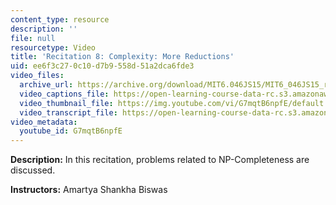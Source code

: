 ```yaml
---
content_type: resource
description: ''
file: null
resourcetype: Video
title: 'Recitation 8: Complexity: More Reductions'
uid: ee6f3c27-0c10-d7b9-558d-51a2dca6fde3
video_files:
  archive_url: https://archive.org/download/MIT6.046JS15/MIT6_046JS15_rec08_300k.mp4
  video_captions_file: https://open-learning-course-data-rc.s3.amazonaws.com/6-046j-design-and-analysis-of-algorithms-spring-2015/63d0f9f9246457c482bf81299e04ba13_G7mqtB6npfE.vtt
  video_thumbnail_file: https://img.youtube.com/vi/G7mqtB6npfE/default.jpg
  video_transcript_file: https://open-learning-course-data-rc.s3.amazonaws.com/6-046j-design-and-analysis-of-algorithms-spring-2015/388be709efd841104a32e7076592f24e_G7mqtB6npfE.pdf
video_metadata:
  youtube_id: G7mqtB6npfE
---
```


**Description:** In this recitation, problems related to NP-Completeness are discussed.

**Instructors:** Amartya Shankha Biswas